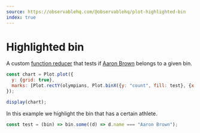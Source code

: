 ```yaml
---
source: https://observablehq.com/@observablehq/plot-highlighted-bin
index: true
---
```


# Highlighted bin

A custom [function reducer](https://observablehq.com/plot/transforms/bin#bin-transform) that tests if [Aaron Brown](<https://en.wikipedia.org/wiki/Aaron_Brown_(sprinter)>) belongs to a given bin.

```js echo
const chart = Plot.plot({
  y: {grid: true},
  marks: [Plot.rectY(olympians, Plot.binX({y: "count", fill: test}, {x: "weight"})), Plot.ruleY([0])]
});

display(chart);
```

In this example we highlight the bin that has a certain athlete.

```js echo
const test = (bin) => bin.some((d) => d.name === "Aaron Brown");
```
